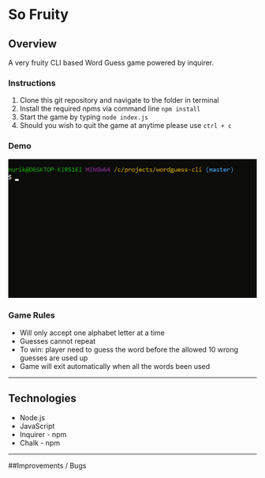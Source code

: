 # So Fruity

## Overview
A very fruity CLI based Word Guess game powered by inquirer.

### Instructions
  1. Clone this git repository and navigate to the folder in terminal
  2. Install the required npms via command line `npm install`
  3. Start the game by typing `node index.js`
  4. Should you wish to quit the game at anytime please use `ctrl + c`

### Demo
   ![how-this-works](https://github.com/Kinla/WordGuess-Cli/blob/master/assets/game.gif)

### Game Rules
  * Will only accept one alphabet letter at a time
  * Guesses cannot repeat
  * To win: player need to guess the word before the allowed 10 wrong guesses are used up
  * Game will exit automatically when all the words been used

- - -

## Technologies
  * Node.js
  * JavaScript
  * Inquirer - npm
  * Chalk - npm

- - -  

##Improvements / Bugs
